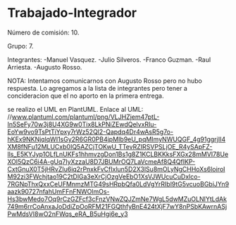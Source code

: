# Trabajado-Integrador

Número de comisión: 10.

Grupo: 7.

Integrantes:
-Manuel Vasquez.
-Julio Silveros.
-Franco Guzman.
-Raul Arriesta.
-Augusto Rosso.

NOTA: Intentamos comunicarnos con Augusto Rosso pero no hubo respuesta. Lo agregamos a la lista de integrantes pero tener a concideracion que el no aporto en la primera entrega.  


se realizo el UML en PlantUML.
Enlace al UML: 
//www.plantuml.com/plantuml/png/VLJHZjem47ptL-In5SeFy70w3j8U4XG9w0Tix8LkPNiZEwdQelvxRIu-EoYw9vo9TsPtTiYpxy7rWz52Ql2-Qapdq4Dr4wAsR5g7o-hKEx9NKNjqlqWI1sGy2R6GR0PB4jpMIb9eU_pqMImyNWUQGF_4g91ggrjII4XM8fNFu12MLUCxb0IQ5AZCjTOKwU_TTevRZIRSVPSLjOE_R4ySApFZ-lls_E5KYJyp1OLfLnUKFs1hhmvzgDon1Bs1g8Z1KCLBKKksFXGx28mMVI78UeXOl5QzC6i4A-gUq7IyXzzaU8D7JBUMrOQ7LaVcmeAf8Q4QfIKP-CxtGnuX0T5jHRvZIu6iq2rPnxkFvCfIxlun5D2X3lSu8mOLyNgCHHoXs6loiroIM92zi3FWchjtao19C2tDlGa3eXrCjOzgVeEbO1XsVJWUcuCuDxlco-7RGNpThxQxxCeUFMnmzMTG49sHRpbQfa0LdVgYrRIbl9tG5vcuoBGbiJYn9aazk90727nfahUmFFnFNWOlmOs-Hs3bwMedo7Oq9rCzGZFcf3cFnzVNwZQJZmNe7WgL5dwMZuOLNIYtLdAk749m6rrCoAnxaJoDdiZpOoRFM21FGQthfyBnE424tXjF7wY8nPSbKAwrnASjPwMdsVI8wO2nFWqs_eRA_B5uHgi6e_y3 

